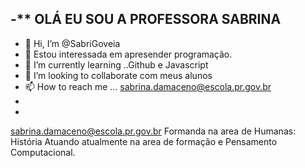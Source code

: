 -** OLÁ EU SOU A PROFESSORA SABRINA 
- 
-   👋 Hi, I’m @SabriGoveia
- 👀 Estou interessada em apresender programação. 
- 🌱 I’m currently learning ..Github e Javascript
- 💞️ I’m looking to collaborate  com meus alunos 
- 📫 How to reach me ... sabrina.damaceno@escola.pr.gov.br
- 
- 

<!---
SabriGoveia/SabriGoveia is a ✨ special ✨ repository because its `README.md` (this file) appears on your GitHub profile.
You can click the Preview link to take a look at your changes.
--->
sabrina.damaceno@escola.pr.gov.br
Formanda na area de Humanas: História
Atuando atualmente na area de formação e Pensamento Computacional.


